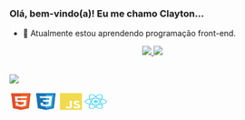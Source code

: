 ### Olá, bem-vindo(a)! Eu me chamo Clayton...

- 🌱 Atualmente estou aprendendo programação front-end.

<div align="center">
  <a href="https://github.com/Ton-Klein">
  <img height="180em" src="https://github-readme-stats.vercel.app/api?username=Ton-Klein&show_icons=true&theme=highcontrast&include_all_commits=true&count_private=true"/>
  <img height="180em" src="https://github-readme-stats.vercel.app/api/top-langs/?username=Ton-Klein&layout=compact&langs_count=7&theme=highcontrast"/>
</div>
  
<br>
  
<a href="https://www.linkedin.com/in/clayton-klein" target="_blank"><img src="https://img.shields.io/badge/-LinkedIn-%230077B5?style=for-the-badge&logo=linkedin&logoColor=white"></a>
  
<div style="display: inline_block">
  <img align="center" alt="HTML logo" height="30" width="40" src="https://raw.githubusercontent.com/devicons/devicon/master/icons/html5/html5-original.svg">
  <img align="center" alt="CSS logo" height="30" width="40" src="https://raw.githubusercontent.com/devicons/devicon/master/icons/css3/css3-original.svg">
  <img align="center" alt="JS logo" height="30" width="40" src="https://raw.githubusercontent.com/devicons/devicon/master/icons/javascript/javascript-plain.svg">
  <img align="center" alt="React logo" height="30" width="40" src="https://raw.githubusercontent.com/devicons/devicon/master/icons/react/react-original.svg">
</div>
